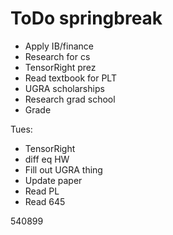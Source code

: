 # ToDo springbreak

- Apply IB/finance
- Research for cs
- TensorRight prez
- Read textbook for PLT
- UGRA scholarships
- Research grad school
- Grade 


Tues:
- TensorRight
- diff eq HW 
- Fill out UGRA thing
- Update paper
- Read PL 
- Read 645






540899